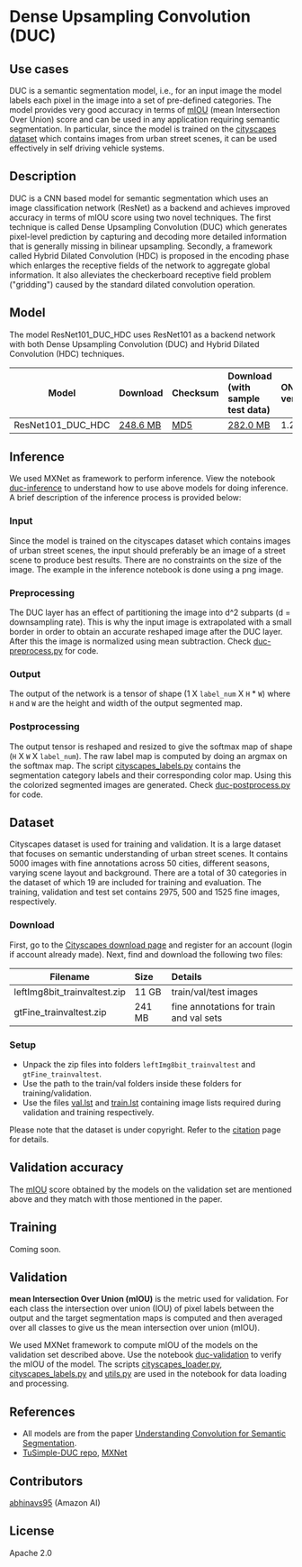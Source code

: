 # Dense Upsampling Convolution (DUC)

## Use cases
DUC is a semantic segmentation model, i.e., for an input image the model labels each pixel in the image into a set of pre-defined categories. The model provides very good accuracy in terms of [mIOU](#metric) (mean Intersection Over Union) score and can be used in any application requiring semantic segmentation. In particular, since the model is trained on the [cityscapes dataset](#dset) which contains images from urban street scenes, it can be used effectively in self driving vehicle systems.

## Description
DUC is a CNN based model for semantic segmentation which uses an image classification network (ResNet) as a backend and achieves improved accuracy in terms of mIOU score using two novel techniques. The first technique is called Dense Upsampling Convolution (DUC) which generates pixel-level prediction by capturing and decoding more detailed information that is generally missing in bilinear upsampling. Secondly, a framework called Hybrid Dilated Convolution (HDC) is proposed in the encoding phase which enlarges the receptive fields of the network to aggregate global information. It also alleviates the checkerboard receptive field problem ("gridding") caused by the standard dilated convolution operation.

## Model
The model ResNet101_DUC_HDC uses ResNet101 as a backend network with both Dense Upsampling Convolution (DUC) and Hybrid Dilated Convolution (HDC) techniques.

|Model        |Download  |Checksum|Download (with sample test data)| ONNX version |Opset version|[mIOU](#metric) (%)|
|-------------|:--------------|:--------------|:--------------|:--------------|:--------------|:--------------|
|ResNet101_DUC_HDC|    [248.6 MB](https://s3.amazonaws.com/onnx-model-zoo/duc/ResNet101_DUC_HDC.onnx) |[MD5](https://s3.amazonaws.com/onnx-model-zoo/duc/ResNet101_DUC_HDC-md5.txt)   | [282.0 MB](https://s3.amazonaws.com/onnx-model-zoo/duc/ResNet101_DUC_HDC.tar.gz) |1.2.2  |7 |81.92 |

## Inference
We used MXNet as framework to perform inference. View the notebook [duc-inference](duc-inference.ipynb) to understand how to use above models for doing inference. A brief description of the inference process is provided below:

### Input 
Since the model is trained on the cityscapes dataset which contains images of urban street scenes, the input should preferably be an image of a street scene to produce best results. There are no constraints on the size of the image. The example in the inference notebook is done using a png image.

### Preprocessing
The DUC layer has an effect of partitioning the image into d^2 subparts (d = downsampling rate). This is why the input image is extrapolated with a small border in order to obtain an accurate reshaped image after the DUC layer. After this the image is normalized using mean subtraction. Check [duc-preprocess.py](duc-preprocess.py) for code.

### Output
The output of the network is a tensor of shape (1 X `label_num` X `H` * `W`) where `H` and `W` are the height and width of the output segmented map.

### Postprocessing
The output tensor is reshaped and resized to give the softmax map of shape (`H` X `W` X `label_num`). The raw label map is computed by doing an argmax on the softmax map. The script [cityscapes_labels.py](cityscapes_labels.py) contains the segmentation category labels and their corresponding color map. Using this the colorized segmented images are generated. Check [duc-postprocess.py](duc-postprocess.py) for code.  

<!--
To do quick inference with the model, check out [Model Server](https://github.com/awslabs/mxnet-model-server/blob/master/docs/model_zoo.md/#arcface-resnet100_onnx).
-->

## <a name="dset"></a>Dataset
Cityscapes dataset is used for training and validation. It is a large dataset that focuses on semantic understanding of urban street scenes. It contains 5000 images with fine annotations across 50 cities, different seasons, varying scene layout and background. There are a total of 30 categories in the dataset of which 19 are included for training and evaluation. The training, validation and test set contains 2975, 500 and 1525 fine images, respectively.

### Download
First, go to the [Cityscapes download page](https://www.cityscapes-dataset.com/downloads/) and register for an account (login if account already made). Next, find and download the following two files:

|Filename                 | Size  | Details|
|-------------------------|:------|:-------|
|leftImg8bit_trainvaltest.zip| 11 GB| train/val/test images|
|gtFine_trainvaltest.zip  | 241 MB| fine annotations for train and val sets|

### Setup
* Unpack the zip files into folders `leftImg8bit_trainvaltest` and `gtFine_trainvaltest`.
* Use the path to the train/val folders inside these folders for training/validation.
* Use the files [val.lst](https://s3.amazonaws.com/onnx-model-zoo/duc/val.lst) and [train.lst](https://s3.amazonaws.com/onnx-model-zoo/duc/train.lst) containing image lists required during validation and training respectively.

Please note that the dataset is under copyright. Refer to the [citation](https://www.cityscapes-dataset.com/citation/) page for details.

## Validation accuracy
The [mIOU](#metric) score obtained by the models on the validation set are mentioned above and they match with those mentioned in the paper.

## Training
Coming soon.

## <a name="metric"></a>Validation
**mean Intersection Over Union (mIOU)** is the metric used for validation. For each class the intersection over union (IOU) of pixel labels between the output and the target segmentation maps is computed and then averaged over all classes to give us the mean intersection over union (mIOU).

We used MXNet framework to compute mIOU of the models on the validation set described above. Use the notebook [duc-validation](duc-validation.ipynb) to verify the mIOU of the model. The scripts [cityscapes_loader.py](cityscapes_loader.py), [cityscapes_labels.py](cityscapes_labels.py) and [utils.py](utils.py) are used in the notebook for data loading and processing.

## References
* All models are from the paper [Understanding Convolution for Semantic Segmentation](https://arxiv.org/abs/1702.08502).
* [TuSimple-DUC repo](https://github.com/TuSimple/TuSimple-DUC), [MXNet](http://mxnet.incubator.apache.org)

## Contributors
[abhinavs95](https://github.com/abhinavs95) (Amazon AI)

## License
Apache 2.0
